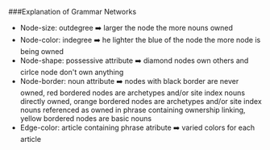 ###Explanation of Grammar Networks  
  
* Node-size: outdegree :arrow_right: larger the node the more nouns owned  
* Node-color: indegree :arrow_right: he lighter the blue of the node the more node is being owned  
* Node-shape: possessive attribute :arrow_right: diamond nodes own others and cirlce node don't own anything  
* Node-border: noun attribute :arrow_right: nodes with black border are never owned, red bordered nodes are archetypes and/or site index nouns directly owned, orange bordered nodes are archetypes and/or site index nouns referenced as owned in phrase containing ownership linking, yellow bordered nodes are basic nouns  
* Edge-color: article containing phrase atribute :arrow_right: varied colors for each article  
